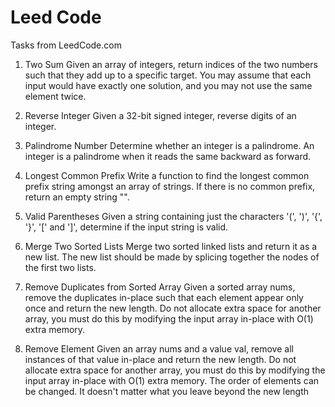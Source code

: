# Leed Code
Tasks from LeedCode.com

1. Two Sum
Given an array of integers, return indices of the two numbers such that they add up to a specific target.
You may assume that each input would have exactly one solution, and you may not use the same element twice.

7. Reverse Integer
Given a 32-bit signed integer, reverse digits of an integer.

9. Palindrome Number
Determine whether an integer is a palindrome. An integer is a palindrome when it reads the same backward as forward.

14. Longest Common Prefix
Write a function to find the longest common prefix string amongst an array of strings. If there is no common prefix, return an empty string "".

20. Valid Parentheses
Given a string containing just the characters '(', ')', '{', '}', '[' and ']', determine if the input string is valid.

21. Merge Two Sorted Lists
Merge two sorted linked lists and return it as a new list. The new list should be made by splicing together the nodes of the first two lists.

26. Remove Duplicates from Sorted Array
Given a sorted array nums, remove the duplicates in-place such that each element appear only once and return the new length.
Do not allocate extra space for another array, you must do this by modifying the input array in-place with O(1) extra memory.

27. Remove Element
Given an array nums and a value val, remove all instances of that value in-place and return the new length.
Do not allocate extra space for another array, you must do this by modifying the input array in-place with O(1) extra memory.
The order of elements can be changed. It doesn't matter what you leave beyond the new length